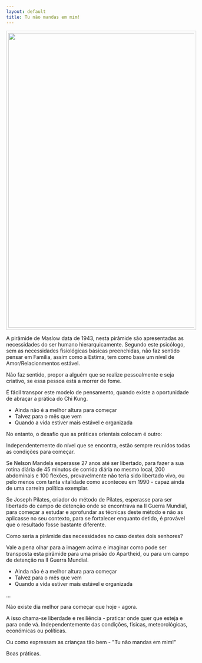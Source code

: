 ```yaml
---
layout: default 
title: Tu não mandas em mim!
---
```

<p align="center"><img src="http://lourencoazevedo.com/pimagens/2015-03-13.jpg" style="border: 1px solid #ccc; padding: 5px; width: 800px"></p>

A pirâmide de Maslow data de 1943, nesta pirâmide são apresentadas as necessidades do ser humano hierarquicamente. Segundo este psicólogo, sem as necessidades fisiológicas básicas preenchidas, não faz sentido pensar em Família, assim como a Estima, tem como base um nível de Amor/Relacionmentos estável. 

Não faz sentido, propor a alguém que se realize pessoalmente e seja criativo, se essa pessoa está a morrer de fome. 

É fácil transpor este modelo de pensamento, quando existe a oportunidade de abraçar a prática do Chi Kung. 

+ Ainda não é a melhor altura para começar
+ Talvez para o mês que vem 
+ Quando a vida estiver mais estável e organizada 

No entanto, o desafio que as práticas orientais colocam é outro:

Independentemente do nível que se encontra, estão sempre reunidos todas as condições para começar. 

Se Nelson Mandela esperasse 27 anos até ser libertado, para fazer a sua rotina diária de 45 minutos de corrida diária no mesmo local, 200 abdominais e 100 flexões, provavelmente não teria sido libertado vivo, ou pelo menos com tanta vitalidade como aconteceu em 1990 - capaz ainda de uma carreira política exemplar. 

Se Joseph Pilates, criador do método de Pilates, esperasse para ser libertado do campo de detenção onde se encontrava na II Guerra Mundial, para começar a estudar e aprofundar as técnicas deste método e não as aplicasse no seu contexto, para se fortalecer enquanto detido, é provável que o resultado fosse bastante diferente. 

Como seria a pirâmide das necessidades no caso destes dois senhores? 

Vale a pena olhar para a imagem acima e imaginar como pode ser transposta esta pirâmide para uma prisão do Apartheid, ou para um campo de detenção na II Guerra Mundial. 

+ Ainda não é a melhor altura para começar
+ Talvez para o mês que vem 
+ Quando a vida estiver mais estável e organizada 

…

Não existe dia melhor para começar que hoje - agora. 

A isso chama-se liberdade e resiliência - praticar onde quer que esteja e para onde vá. Independentemente das condições, físicas, meteorológicas, económicas ou políticas. 

Ou como expressam as crianças tão bem - "Tu não mandas em mim!"

Boas práticas. 